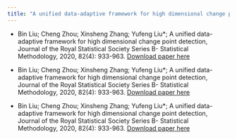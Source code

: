 ```yaml
---
title: "A unified data-adaptive framework for high dimensional change point detection"
---
```

* Bin Liu; Cheng Zhou; Xinsheng Zhang; Yufeng Liu*; A unified data-adaptive framework for high dimensional change point detection, Journal of the Royal Statistical Society Series B- Statistical Methodology, 2020, 82(4): 933-963.
[Download paper here](https://academic.oup.com/jrsssb/article/82/4/933/7056009?login=false)

* Bin Liu; Cheng Zhou; Xinsheng Zhang; Yufeng Liu*; A unified data-adaptive framework for high dimensional change point detection, Journal of the Royal Statistical Society Series B- Statistical Methodology, 2020, 82(4): 933-963.
[Download paper here](https://academic.oup.com/jrsssb/article/82/4/933/7056009?login=false)

* Bin Liu; Cheng Zhou; Xinsheng Zhang; Yufeng Liu*; A unified data-adaptive framework for high dimensional change point detection, Journal of the Royal Statistical Society Series B- Statistical Methodology, 2020, 82(4): 933-963.
[Download paper here](https://academic.oup.com/jrsssb/article/82/4/933/7056009?login=false)

